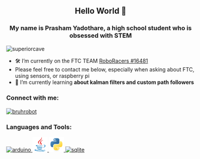 <h2 align="center">Hello World 👋 </h2>
<h3 align="center">My name is Prasham Yadothare, a high school student who is obsessed with STEM</h3>

<p align="left"> <img src="https://komarev.com/ghpvc/?username=superiorcave&label=Profile%20views&color=0e75b6&style=flat" alt="superiorcave" /> </p>

- 🛠️ I’m currently on the FTC TEAM [RoboRacers #16481](https://ftcscout.org/teams/16481)
- Please feel free to contact me below, especially when asking about FTC, using sensors, or raspberry pi
- 🌱 I’m currently learning **about kalman filters and custom path followers**

<h3 align="left">Connect with me:</h3>
<p align="left">
<a href="https://discord.gg/bruhrobot" target="blank"><img align="center" src="https://raw.githubusercontent.com/rahuldkjain/github-profile-readme-generator/master/src/images/icons/Social/discord.svg" alt="bruhrobot" height="30" width="40" /></a>
</p>

<h3 align="left">Languages and Tools:</h3>
<p align="left"> <a href="https://www.arduino.cc/" target="_blank" rel="noreferrer"> <img src="https://cdn.worldvectorlogo.com/logos/arduino-1.svg" alt="arduino" width="40" height="40"/> </a> <a href="https://www.java.com" target="_blank" rel="noreferrer"> <img src="https://raw.githubusercontent.com/devicons/devicon/master/icons/java/java-original.svg" alt="java" width="40" height="40"/> </a> <a href="https://www.python.org" target="_blank" rel="noreferrer"> <img src="https://raw.githubusercontent.com/devicons/devicon/master/icons/python/python-original.svg" alt="python" width="40" height="40"/> </a> <a href="https://www.sqlite.org/" target="_blank" rel="noreferrer"> <img src="https://www.vectorlogo.zone/logos/sqlite/sqlite-icon.svg" alt="sqlite" width="40" height="40"/> </a> </p>


